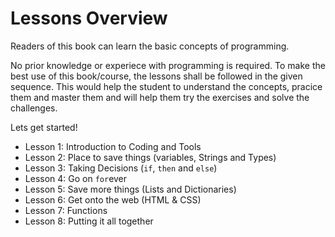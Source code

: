 # Lessons Overview

Readers of this book can learn the basic concepts of programming. 

No prior knowledge or experiece with programming is required. 
To make the best use of this book/course, the lessons shall be followed in 
the given sequence. This would help the student to understand the concepts, pracice them and master them and will help them try the exercises and solve the challenges.

Lets get started!

* Lesson 1: Introduction to Coding and Tools
* Lesson 2: Place to save things (variables, Strings and Types)
* Lesson 3: Taking Decisions (`if`, `then` and `else`) 
* Lesson 4: Go on `for`ever 
* Lesson 5: Save more things (Lists and Dictionaries)
* Lesson 6: Get onto the web (HTML & CSS)
* Lesson 7: Functions
* Lesson 8: Putting it all together


